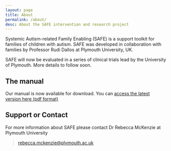 ```yaml
---
layout: page
title: About
permalink: /about/
desc: About the SAFE intervention and research project
---
```




Systemic Autism-related Family Enabling (SAFE) is a support toolkit for families of children with autism. SAFE was developed in collaboration with families by Professor Rudi Dallos at Plymouth University, UK.

SAFE will now be evaluated in a series of clinical trials lead by the University of Plymouth. More details to follow soon.




## The manual

Our manual is now available for download. You can [access the latest version here (pdf format)](https://github.com/safe-families/SAFE/raw/master/manual/SAFE_Manual.pdf)

## Support or Contact

For more information about SAFE please contact Dr Rebecca McKenzie at Plymouth University

> [rebecca.mckenzie@plymouth.ac.uk](mailto:rebecca.mckenzie@plymouth.ac.uk)
